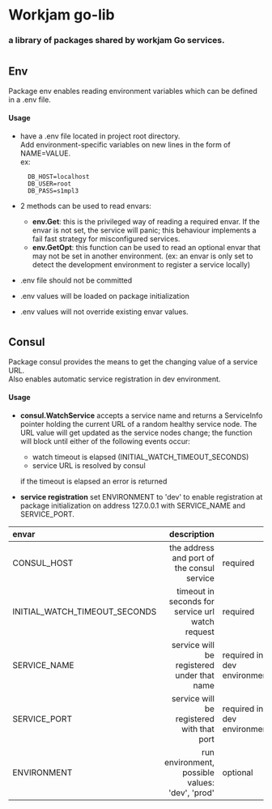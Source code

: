 # Workjam go-lib
### a library of packages shared by workjam Go services.



#
## Env
Package env enables reading environment variables which can be defined in a .env file.   

#### Usage      
- have a .env file located in project root directory.  
Add environment-specific variables on new lines in the form of NAME=VALUE.  
ex:

        DB_HOST=localhost  
        DB_USER=root  
        DB_PASS=s1mpl3
 

- 2 methods can be used to read envars:
    * **env.Get**: this is the privileged way of reading a required envar. If the envar is not set, the service will panic; this behaviour implements a fail fast strategy for misconfigured services.  
    * **env.GetOpt**: this function can be used to read an optional envar that may not be set in another environment. (ex: an envar is only set to detect the development environment to register a service locally)  

- .env file should not be committed   
- .env values will be loaded on package initialization  
- .env values will not override existing envar values.

#
## Consul
Package consul provides the means to get the changing value of a service URL.  
Also enables automatic service registration in dev environment.

#### Usage
- **consul.WatchService** accepts a service name and returns a ServiceInfo pointer holding the current URL of a random healthy service node.
The URL value will get updated as the service nodes change;
the function will block until either of the following events occur:
    * watch timeout is elapsed (INITIAL_WATCH_TIMEOUT_SECONDS)
    * service URL is resolved by consul 
    
    if the timeout is elapsed an error is returned
- **service registration**  set ENVIRONMENT to 'dev' to enable registration at package initialization on address 127.0.0.1 with SERVICE_NAME and SERVICE_PORT.

| envar | description | | good default |
| :-|-: | -| -:|
| CONSUL_HOST | the address and port of the consul service | required | 127.0.0.1:8500
|INITIAL_WATCH_TIMEOUT_SECONDS|timeout in seconds for service url watch request| required | 10 
| SERVICE_NAME | service will be registered under that name | required in dev environment| -
| SERVICE_PORT | service will be registered with that port | required in dev environment | -
| ENVIRONMENT | run environment, possible values: 'dev', 'prod' | optional | dev

